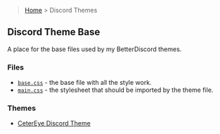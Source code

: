 > [Home](/../) > Discord Themes

## Discord Theme Base

A place for the base files used by my BetterDiscord themes.

### Files

- [`base.css`](base.css) - the base file with all the style work.
- [`main.css`](main.css) - the stylesheet that should be imported by the theme file.

### Themes

- [CeterEye Discord Theme](https://github.com/Ceterai/DiscordTheme)
